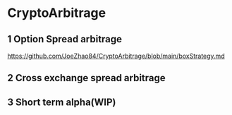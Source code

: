 # CryptoArbitrage
 
## 1 Option Spread arbitrage
https://github.com/JoeZhao84/CryptoArbitrage/blob/main/boxStrategy.md

## 2 Cross exchange spread arbitrage

## 3 Short term alpha(WIP)

